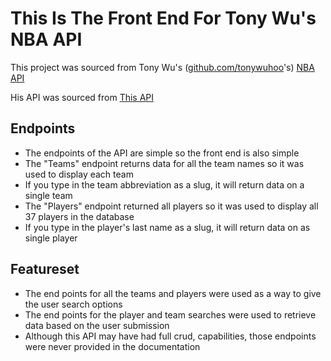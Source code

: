 # This Is The Front End For Tony Wu's NBA API

This project was sourced from Tony Wu's ([github.com/tonywuhoo](https://github.com/tonywuhoo)'s) [NBA API](https://nbaapi-production.up.railway.app/)

His API was sourced from [This API](https://www.balldontlie.io/#introduction)

## Endpoints 

- The endpoints of the API are simple so the front end is also simple
- The "Teams" endpoint returns data for all the team names so it was used to display each team
- If you type in the team abbreviation as a slug, it will return data on a single team 
- The "Players" endpoint returned all players so it was used to display all 37 players in the database 
- If you type in the player's last name as a slug, it will return data on as single player

## Featureset

- The end points for all the teams and players were used as a way to give the user search options
- The end points for the player and team searches were used to retrieve data based on the user submission
- Although this API may have had full crud, capabilities, those endpoints were never provided in the documentation

